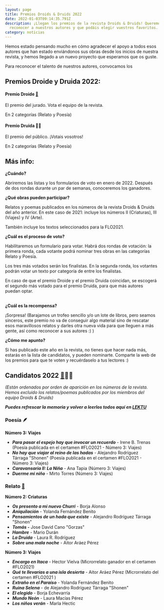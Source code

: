 ```yaml
---
layout: page
title: Premios Droids & Druids 2022
date: 2022-01-03T09:14:35.791Z
description: ¡Llegan los premios de la revista Droids & Druids! Queremos
  reconocer a nuestros autores y que podáis elegir vuestros favoritos.
category: noticias
---
```

Hemos estado pensando mucho en cómo agradecer el apoyo a todos esos autores que han estado enviándonos sus obras desde los inicios de nuestra revista, y hemos llegado a un nuevo proyecto que esperamos que os guste.

Para reconocer el talento de nuestros autores, convocamos los 

## **Premios Droide y Druida 2022:**

#### Premio Droide [🤖](https://emojipedia.org/robot/)

El premio del jurado. Vota el equipo de la revista.

En 2 categorías (Relato y Poesía)



#### Premio Druida 🧙‍♀️​

El premio del público. ¡Votais vosotros!

En 2 categorías (Relato y Poesía)



## Más info:



**¿Cuándo?**

Abriremos las listas y los formularios de voto en enero de 2022. Después de dos rondas durante un par de semanas, conoceremos los ganadores.



**¿Qué obras pueden participar?**

Relatos y poemas publicados en los números de la revista Droids & Druids del año anterior. En este caso de 2021: incluye los números II (Criaturas), III (Viajes) y IV (Arte). 

También incluye los textos seleccionados para la FLO2021.



**¿Cuál es el proceso de voto?**

Habilitaremos un formulario para votar. Habrá dos rondas de votación: la primera ronda, cada votante podrá nominar tres obras en las categorías Relato y Poesía.

Los tres más votados serán los finalistas. En la segunda ronda, los votantes podrán votar un texto por categoría de entre los finalistas.

En caso de que el premio Droide y el premio Druida coincidan, se escogerá el segundo más votado para el premio Druida, para que más autores puedan optar.

**\
¿Cuál es la recompensa?**

¡Sorpresa! (Barajamos un trofeo sencillo y/o un lote de libros, pero seamos sinceros, este premio no va de conseguir algo material sino de rescatar esos maravillosos relatos y darles otra nueva vida para que lleguen a más gente, así como reconocer a sus autores :) )



**¿Cómo me apunto?**

Si has publicado este año en la revista, no tienes que hacer nada más, estarás en la lista de candidatos, y pueden nominarte. Comparte la web de los premios para que te voten y recuérdaselo a tus lectores :) 



## Candidatos 2022 [🤖](https://emojipedia.org/robot/)🧙‍♀️​

*(Están ordenados por orden de aparición en los números de la revista. Hemos excluido los relatos/poemas publicados por los miembros del equipo Droids & Druids)*

***Puedes refrescar la memoria y volver a leerlos todos aquí en [LEKTU](https://lektu.com/e/droidsdruids/2399)***



### Poesía 🪶

**Número 3: Viajes**

* ***Para pasar el espejo hay que invocar un recuerdo*** - Irene B. Trenas (Poesía publicada en el certamen #FLO2021 - Número 3: Viajes)
* ***No hay que viajar al reino de las hadas*** - Alejandro Rodríguez Tárraga "Shonen" (Poesía publicada en el certamen #FLO2021 - Número 3: Viajes)
* ***Caravansaria II: La Niña*** - Ana Tapia (Número 3: Viajes)
* ***Duerme mi niño*** - Mirto Torres (Número 3: Viajes)

### Relato [📇](https://emojipedia.org/card-index/)

**Número 2: Criaturas**

* ***Os presento a mi nuevo Churri*** - Borja Alonso 
* ***Aniquilación*** - Yolanda Fernández Benito 
* ***Pensamientos de un hada que existe*** - Alejandro Rodríguez Tárraga "Shonen" 
* ***Tomás -*** Jose David Cano "Gorzas" 
* ***Hambre*** - Mario Durán 
* ***La Druida*** - Laura R. Rodríguez 
* ***Sobre una mala noche*** - Aitor Aráez Pérez 

**Número 3: Viajes**

* ***Encargo en Itaca*** - Hector Vielva (Microrrelato ganador en el certamen #FLO2021)
* ***Qué te llevarías a una isla desierta*** - Aitor Aráez Pérez (Microrrelato del certamen #FLO2021 )
* ***Extraño en el Paraíso*** - Yolanda Fernández Benito 
* ***Ruina Selena*** - de Alejandro Rodríguez Tárraga "Shonen"  
* ***El elegido*** - Borja Echevarría 
* ***Mundo Neón*** - Laura Macías Pérez 
* ***Los niños verán*** - Marla Hectic
